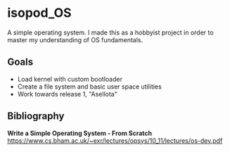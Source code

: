 # isopod_OS
A simple operating system. I made this as a hobbyist project in order to master my understanding of OS fundamentals.

## Goals

- Load kernel with custom bootloader
- Create a file system and basic user space utilities 
- Work towards release 1, "Asellota" 

## Bibliography 

**Write a Simple Operating System - From Scratch**
https://www.cs.bham.ac.uk/~exr/lectures/opsys/10_11/lectures/os-dev.pdf
